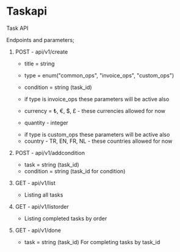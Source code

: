 # Taskapi
Task API

Endpoints and parameters;

1. POST - api/v1/create

    - title = string

    - type = enum("common_ops", "invoice_ops", "custom_ops")
  
    - condition = string (task_id)
  
    + if type is invoice_ops these parameters will be active also
  
    - currency = ₺, €, $, £ - these currencies allowed for now
  
    - quantity - integer
  
    + if type is custom_ops these parameters will be active also
  
    - country - TR, EN, FR, NL - these countries allowed for now
  
2. POST - api/v1/addcondition

    - task = string (task_id)
    - condition = string (task_id for condition)

3. GET - api/v1/list

    - Listing all tasks

4. GET - api/v1/listorder

    - Listing completed tasks by order

5. GET - api/v1/done

    - task = string (task_id) For completing tasks by task_id


